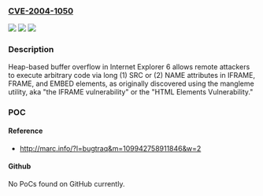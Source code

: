 ### [CVE-2004-1050](https://cve.mitre.org/cgi-bin/cvename.cgi?name=CVE-2004-1050)
![](https://img.shields.io/static/v1?label=Product&message=n%2Fa&color=blue)
![](https://img.shields.io/static/v1?label=Version&message=n%2Fa&color=blue)
![](https://img.shields.io/static/v1?label=Vulnerability&message=n%2Fa&color=brighgreen)

### Description

Heap-based buffer overflow in Internet Explorer 6 allows remote attackers to execute arbitrary code via long (1) SRC or (2) NAME attributes in IFRAME, FRAME, and EMBED elements, as originally discovered using the mangleme utility, aka "the IFRAME vulnerability" or the "HTML Elements Vulnerability."

### POC

#### Reference
- http://marc.info/?l=bugtraq&m=109942758911846&w=2

#### Github
No PoCs found on GitHub currently.

